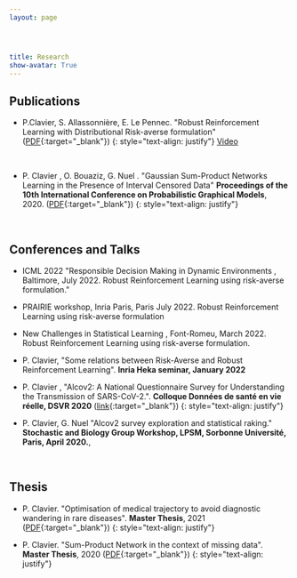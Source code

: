 ```yaml
---
layout: page




title: Research
show-avatar: True
---
```


## Publications

* P.Clavier, S. Allassonnière, E. Le Pennec.   "Robust Reinforcement Learning with Distributional Risk-averse formulation"
 ([PDF](https://arxiv.org/abs/2206.06841){:target="_blank"})
{: style="text-align: justify"} [Video](https://user-images.githubusercontent.com/43342527/177513690-38202278-76db-42a5-9d68-2a159cfa80c7.mp4)
 <p>&nbsp;</p>
  

* P. Clavier , O. Bouaziz, G. Nuel . "Gaussian Sum-Product Networks Learning in the Presence of Interval Censored Data" **Proceedings of the 10th International Conference on Probabilistic Graphical Models**, 2020. ([PDF](http://proceedings.mlr.press/v138/pierre20a.html){:target="_blank"})
{: style="text-align: justify"}
<p>&nbsp;</p>




## Conferences and Talks

* ICML 2022 "Responsible Decision Making in Dynamic Environments , Baltimore, July 2022. Robust
Reinforcement Learning using risk-averse formulation."

* PRAIRIE workshop, Inria Paris, Paris July 2022. Robust Reinforcement Learning using risk-averse formulation

* New Challenges in Statistical Learning , Font-Romeu, March 2022. Robust Reinforcement Learning using
risk-averse formulation.

* P. Clavier, "Some relations between Risk-Averse and Robust Reinforcement Learning". **Inria Heka seminar, January 2022** 

* P. Clavier , "Alcov2: A National Questionnaire Survey for Understanding the Transmission of SARS-CoV-2.". **Colloque Données de santé en vie réelle, DSVR 2020** ([link](https://www.afcros.com/evenements/colloque-donnees-de-sante-en-vie-reelle/){:target="_blank"})
{: style="text-align: justify"}

* P. Clavier, G. Nuel  "Alcov2 survey exploration and statistical raking." **Stochastic and Biology Group Workshop, LPSM, Sorbonne Université, Paris, April 2020.**, 


<p>&nbsp;</p>


## Thesis


* P. Clavier. "Optimisation of medical trajectory to avoid diagnostic wandering in rare diseases". **Master Thesis**, 2021 ([PDF](/assets/img/CLAVIER_rapport.pdf){:target="_blank"})
{: style="text-align: justify"}

* P. Clavier. "Sum-Product Network in the context of missing data". **Master Thesis**, 2020 ([PDF](https://www.diva-portal.org/smash/record.jsf?pid=diva2%3A1414624&dswid=9379){:target="_blank"})
{: style="text-align: justify"}


